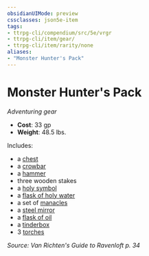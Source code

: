 ```yaml
---
obsidianUIMode: preview
cssclasses: json5e-item
tags:
- ttrpg-cli/compendium/src/5e/vrgr
- ttrpg-cli/item/gear/
- ttrpg-cli/item/rarity/none
aliases: 
- "Monster Hunter's Pack"
---
```

# Monster Hunter's Pack
*Adventuring gear*  


- **Cost**: 33 gp
- **Weight**: 48.5 lbs.

Includes:

- a [chest](/3-Mechanics/CLI/Compendium/items/chest.md)  
- a [crowbar](/3-Mechanics/CLI/Compendium/items/crowbar.md)  
- a [hammer](/3-Mechanics/CLI/Compendium/items/hammer.md)  
- three wooden stakes  
- a [holy symbol](/3-Mechanics/CLI/Compendium/items/holy-symbol.md)  
- a [flask of holy water](/3-Mechanics/CLI/Compendium/items/holy-water-flask.md)  
- a set of [manacles](/3-Mechanics/CLI/Compendium/items/manacles.md)  
- a [steel mirror](/3-Mechanics/CLI/Compendium/items/steel-mirror.md)  
- a [flask of oil](/3-Mechanics/CLI/Compendium/items/oil-flask.md)  
- a [tinderbox](/3-Mechanics/CLI/Compendium/items/tinderbox.md)  
- 3 [torches](/3-Mechanics/CLI/Compendium/items/torch.md)  

*Source: Van Richten's Guide to Ravenloft p. 34*